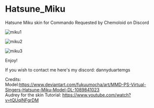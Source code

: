 # Hatsune_Miku

Hatsune Miku skin for Commando
Requested by Chemoloid on Discord

![miku1](https://github.com/user-attachments/assets/1c564ce7-0d6c-4b06-a85d-b6aa7a058aaf)

![miku2](https://github.com/user-attachments/assets/e25445b4-8bcb-416f-8642-6f6a4ddb2e12)

![miku3](https://github.com/user-attachments/assets/cb78eeb6-fb07-4901-89af-86aeef687f2f)

Enjoy!

If you wish to contact me here's my discord: dannyduartemgs <br />

Credits: <br />
Model:https://www.deviantart.com/fukuumocha/art/MMD-PS-Virtual-Singers-Hatsune-Miku-Model-DL-1089841023 <br />
Audrey for the skin Tutorial: https://www.youtube.com/watch?v=tQUqlNFgrDM <br />
